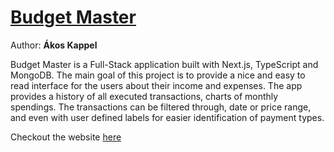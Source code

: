 # [Budget Master](https://130.61.106.56/dashboard)

Author: **Ákos Kappel**

Budget Master is a Full-Stack application built with Next.js, TypeScript and MongoDB. The main goal of this project is to provide a nice and easy to read interface for the users about their income and expenses. The app provides a history of all executed transactions, charts of monthly spendings. The transactions can be filtered through, date or price range, and even with user defined labels for easier identification of payment types.

Checkout the website [here](https://130.61.106.56/dashboard)
